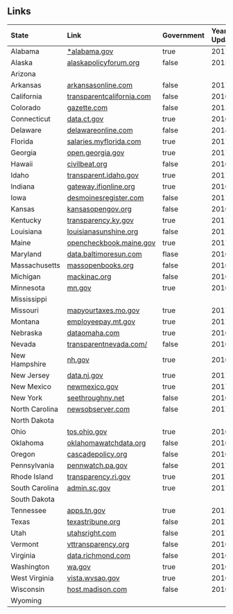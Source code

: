 ## Links
| State | Link | Government | Year Updated | Exportable | Type | Complete | Socrata |
|:-----|:-----|:-----|:-----|:-----|:-----|:-----|:-----|
|Alabama | [\*alabama.gov](http://open.alabama.gov/Checkbook/Payee/)| true| 2017 | false | na | unknown | false |
|Alaska | [alaskapolicyforum.org](http://alaskapolicyforum.org/2017/04/state-of-alaska-payroll-for-fiscal-year-2015-just-released/)| false | 2015 | false | na | unknown | false|
|Arizona | | | | |  |  |  |
|Arkansas | [arkansasonline.com](http://www.arkansasonline.com/right2know/state/m/?appSession=20302873131975132063908424618267807163128228331376722578362295015124839654386577167205973945178709964408414733427851348285270337&RecordID=29020&PageID=8&PrevPageID=2&cpipage=1&cbCurrentPageSize=25&Mod0LinkToDetails=True)| false | 2017 | false| na | unknown|false|
|California |[transparentcalifornia.com](http://transparentcalifornia.com/) | false |2016 |  false | na | unknown |false|
|Colorado | [gazette.com](http://gazette.com/databases/public-salaries-list)| false | 2013 | false| na | unknown |false|
|Connecticut | [data.ct.gov](https://data.ct.gov/Government/CT-OSC-State-Employee-Payroll-2015-/fgmk-ht2c)| true | 2016 | true | csv | unknown| true |
|Delaware | [delawareonline.com](http://www.delawareonline.com/story/news/local/2014/04/05/data-top-state-salaries/7312283/)| false| 2014 | false | na | unknown |  |
|Florida | [salaries.myflorida.com](http://salaries.myflorida.com/)| true | 2017 | true| csv | true| false |
|Georgia| [open.georgia.gov](http://www.open.georgia.gov/index.html)  | true | 2017 | true | csv | unknown| false|
|Hawaii | [civilbeat.org](http://www.civilbeat.org/2016/01/civil-beat-database-of-public-employee-salaries/)| false| 2016 | false | na | unknown | false |
|Idaho |[transparent.idaho.gov](http://transparent.idaho.gov/Pages/transhome.aspx) | true | 2017 | true | xlxs | true | false |
|Indiana |[gateway.ifionline.org](https://gateway.ifionline.org/report_builder/Default2.aspx?rptType=employComp&rptVer=a) | true|2016 | false|na |true | false |
|Iowa | [desmoinesregister.com](http://db.desmoinesregister.com/state-salaries-for-iowa) | false | 2017 |  false | na | unknown|false|
|Kansas | [kansasopengov.org](http://www.kansasopengov.org/kog/databank#report_id=4)| false|2016 |true |csv |true | false |
|Kentucky | [transparency.ky.gov](http://transparency.ky.gov/search/Pages/SalarySearch.aspx#/salary)| true | 2017 |  false | na | unknown | false |
|Louisiana | [louisianasunshine.org](http://www.louisianasunshine.org/index.php/gate_register/134/)| false | 2017 | false | na | unknown|false|
|Maine | [opencheckbook.maine.gov](http://opencheckbook.maine.gov/transparency/index.html) |true |2017 | false|na |true | false |
|Maryland | [data.baltimoresun.com](http://data.baltimoresun.com/salaries/state/cy2016/)|flase |2016 |true |csv | | false |
|Massachusetts | [massopenbooks.org](http://massopenbooks.org/payrolls/)|false|2016 |false |na |true | false |
|Michigan |[mackinac.org](https://www.mackinac.org/salaries) | false|2016 |false | na | unknown | false  |
|Minnesota | [mn.gov](https://mn.gov/mmb/transparency-mn/payrolldata.jsp)| true| 2016 | true| csv | unknown |false|
|Mississippi | | | | |  |  |  |
|Missouri | [mapyourtaxes.mo.gov](https://mapyourtaxes.mo.gov/map/employees/)| true|2017 |na | unkown | true  | false |
|Montana | [employeepay.mt.gov](https://employeepay.mt.gov/transEmpPay/)| true| 2017|true |csv |true | true |
|Nebraska | [dataomaha.com](http://dataomaha.com/salaries)|true |2016 |false |na |false | false |
|Nevada |[transparentnevada.com/](http://transparentnevada.com/) | false | 2016 |  false | na | unknown |false|
|New Hampshire | [nh.gov](https://www.nh.gov/transparentnh/search/)| true| 2016|true |xls |true | false |
|New Jersey | [data.nj.gov](https://data.nj.gov/payroll_explorer)|true |2017 |yes |csv | true| false |
|New Mexico | [newmexico.gov](http://employees.newmexico.gov/Default.aspx?d=1501018763552.95)| true|2017 |false | na | true | false |
|New York | [seethroughny.net](http://seethroughny.net/payrolls/)| false | 2016 | false | na | unknown |false|
|North Carolina |[newsobserver.com](http://www.newsobserver.com/news/databases/state-pay/) |false |2017 |false |na |true | false |
|North Dakota | | | | | | |  |
|Ohio | [tos.ohio.gov](http://www.tos.ohio.gov/State_Salary)|true |2016 |false | na |true |false  |
|Oklahoma |[oklahomawatchdata.org](http://oklahomawatchdata.org/state-salaries) | false| 2016| false|na |true | false |
|Oregon |[cascadepolicy.org](http://cascadepolicy.org/govdocs/state/salaries/) |false |2016 |false |na | true | false |
|Pennsylvania | [pennwatch.pa.gov](http://pennwatch.pa.gov/employees/Pages/Employee-Salaries.aspx)| false | 2017 |  false | pdf | unknown|false |
|Rhode Island | [transparency.ri.gov](http://www.transparency.ri.gov/payroll/verify_prep.php)|true |2017 |true |csv |false  |
|South Carolina |[admin.sc.gov](http://www.admin.sc.gov/accountability-portal/state-salaries) | true | 2017 |  true | csv | unknown |false|
|South Dakota | | | | | | |  |
|Tennessee | [apps.tn.gov](https://apps.tn.gov/salary-app/results)| true | 2015 | false| na | unknown | false|
|Texas | [texastribune.org](https://salaries.texastribune.org/)| false | 2017 | false | na | unknown | false |
|Utah |[utahsright.com](http://www.utahsright.com/salaries.php) |false |2017 |false |na| unknown | false |
|Vermont |[vttransparency.org](http://vttransparency.org/index.cfm?section=all&pg=State_Compensation) |false |2016 | false| na|true | false |
|Virginia | [data.richmond.com](http://data.richmond.com/salaries/) |false |2016 |false |na |true |false  |
|Washington | [wa.gov](http://fiscal.wa.gov/salaries.aspx) | true | 2016 | true | xlsx | unknown | false |
|West Virginia |[vista.wvsao.gov](https://vista.wvsao.gov/) |true |2016 |false |na | unknown|false  |
|Wisconsin |[host.madison.com](http://host.madison.com/wsj/news/local/education/university/database-university-of-wisconsin-employee-salaries/article_7cefa25f-13bf-53df-9f16-db3d35f39884.html?appSession=35305740354082531615040890085960732274919309412071105297727055394839142316305215799182512237805277401397613450859733218465510094) | false |2016 |flase | |na | true |false |
|Wyoming | | | | | | |  |
